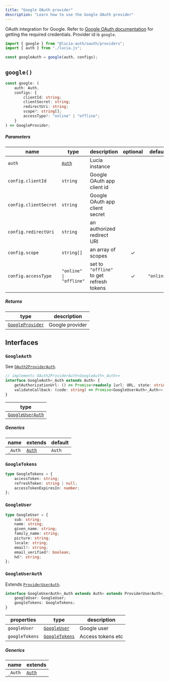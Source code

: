 ```yaml
---
title: "Google OAuth provider"
description: "Learn how to use the Google OAuth provider"
---
```


OAuth integration for Google. Refer to [Google OAuth documentation](https://developers.google.com/identity/protocols/oauth2/web-server#httprests) for getting the required credentials. Provider id is `google`.

```ts
import { google } from "@lucia-auth/oauth/providers";
import { auth } from "./lucia.js";

const googleAuth = google(auth, configs);
```

## `google()`

```ts
const google: (
	auth: Auth,
	configs: {
		clientId: string;
		clientSecret: string;
		redirectUri: string;
		scope?: string[];
		accessType?: "online" | "offline";
	}
) => GoogleProvider;
```

##### Parameters

| name                   | type                                       | description                              | optional | default    |
| ---------------------- | ------------------------------------------ | ---------------------------------------- | :------: | ---------- |
| `auth`                 | [`Auth`](/reference/lucia/interfaces/auth) | Lucia instance                           |          |            |
| `config.clientId`     | `string`                                   | Google OAuth app client id               |          |            |
| `config.clientSecret` | `string`                                   | Google OAuth app client secret           |          |            |
| `config.redirectUri`  | `string`                                   | an authorized redirect URI               |          |            |
| `config.scope`        | `string[]`                                 | an array of scopes                       |    ✓     |            |
| `config.accessType`   | `"online" \| "offline"`                    | set to `"offline"` to get refresh tokens |    ✓     | `"online"` |

##### Returns

| type                                | description     |
| ----------------------------------- | --------------- |
| [`GoogleProvider`](#googleprovider) | Google provider |

## Interfaces

### `GoogleAuth`

See [`OAuth2ProviderAuth`](/reference/oauth/interfaces/oauth2providerauth).

```ts
// implements OAuth2ProviderAuth<GoogleAuth<_Auth>>
interface GoogleAuth<_Auth extends Auth> {
	getAuthorizationUrl: () => Promise<readonly [url: URL, state: string]>;
	validateCallback: (code: string) => Promise<GoogleUserAuth<_Auth>>;
}
```

| type                                |
| ----------------------------------- |
| [`GoogleUserAuth`](#googleuserauth) |

##### Generics

| name    | extends                                    | default |
| ------- | ------------------------------------------ | ------- |
| `_Auth` | [`Auth`](/reference/lucia/interfaces/auth) | `Auth`  |

### `GoogleTokens`

```ts
type GoogleTokens = {
	accessToken: string;
	refreshToken: string | null;
	accessTokenExpiresIn: number;
};
```

### `GoogleUser`

```ts
type GoogleUser = {
	sub: string;
	name: string;
	given_name: string;
	family_name: string;
	picture: string;
	locale: string;
	email?: string;
	email_verified?: boolean;
	hd?: string;
};
```

### `GoogleUserAuth`

Extends [`ProviderUserAuth`](/reference/oauth/interfaces/provideruserauth).

```ts
interface GoogleUserAuth<_Auth extends Auth> extends ProviderUserAuth<_Auth> {
	googleUser: GoogleUser;
	googleTokens: GoogleTokens;
}
```

| properties     | type                            | description       |
| -------------- | ------------------------------- | ----------------- |
| `googleUser`   | [`GoogleUser`](#googleuser)     | Google user       |
| `googleTokens` | [`GoogleTokens`](#googletokens) | Access tokens etc |

##### Generics

| name    | extends                                    |
| ------- | ------------------------------------------ |
| `_Auth` | [`Auth`](/reference/lucia/interfaces/auth) |
